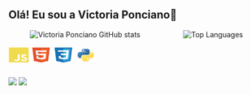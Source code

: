 ## Olá! Eu sou a Victoria Ponciano👋
<div style="display: flex; justify-content: space-around;">
  <img src="https://github-readme-stats.vercel.app/api?username=poncianovictoria&show_icons=true&rank_icon=github&theme=dracula" alt="Victoria Ponciano GitHub stats"/>
  <img src="https://github-readme-stats.vercel.app/api/top-langs/?username=poncianovictoria&layout=compact&theme=dracula" alt="Top Languages"/>
</div>
<div style="display: inline_block"><br>
  <img align="center" alt="Vic-Js" height="30" width="40" src="https://raw.githubusercontent.com/devicons/devicon/master/icons/javascript/javascript-plain.svg">
  <img align="center" alt="Vic-HTML" height="30" width="40" src="https://raw.githubusercontent.com/devicons/devicon/master/icons/html5/html5-original.svg">
  <img align="center" alt="Vic-CSS" height="30" width="40" src="https://raw.githubusercontent.com/devicons/devicon/master/icons/css3/css3-original.svg">
  <img align="center" alt="Vic-Python" height="30" width="40" src="https://raw.githubusercontent.com/devicons/devicon/master/icons/python/python-original.svg">
  
</div>

## 

<div> 
  <a href="https://www.instagram.com/poncidev"><img src="https://img.shields.io/badge/-Instagram-%23E4405F?style=for-the-badge&logo=instagram&logoColor=white" target="_blank"></a>
  <a href="https://www.linkedin.com/in/victoria-ponciano-651a5917a" target="_blank"><img src="https://img.shields.io/badge/-LinkedIn-%230077B5?style=for-the-badge&logo=linkedin&logoColor=white" target="_blank"></a> 
  
</div>




